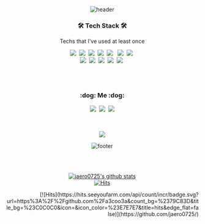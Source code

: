 <div align="center"> 
  
![header](https://capsule-render.vercel.app/api?type=soft&color=auto&height=150&section=header&text=ChoiJaeHo&fontSize=75&animation=twinkling)

<h3 align="center">🛠 Tech Stack 🛠</h3>

<p align="center"> Techs that I've used at least once </p>

<p align="center">
  <img src="https://img.shields.io/badge/Python-3766AB?style=flat-square&logo=Python&logoColor=white"/></a>&nbsp 
  <img src="https://img.shields.io/badge/Java-007396?style=flat-square&logo=Java&logoColor=white"/></a>&nbsp 
  <img src="https://img.shields.io/badge/C-A8B9CC?style=flat-square&logo=C&logoColor=white"/></a>&nbsp 
  <img src="https://img.shields.io/badge/C++-00599C?style=flat-square&logo=C%2B%2B&logoColor=white"/></a>&nbsp 
  <img src="https://img.shields.io/badge/HTML5-E34F26?style=flat-square&logo=HTML5&logoColor=white"/></a> &nbsp
  <img src="https://img.shields.io/badge/css-1572B6?style=flat-square&logo=css3&logoColor=white"/></a>&nbsp 
  <img src="https://img.shields.io/badge/Javascript-ffb13b?style=flat-square&logo=javascript&logoColor=white"/></a>&nbsp 
  <br>
  <img src="https://img.shields.io/badge/Spring-6DB33F?style=flat-square&logo=Spring&logoColor=white"/></a>&nbsp 
  <img src="https://img.shields.io/badge/SpringBoot-6DB33F?style=flat-square&logo=Spring&logoColor=white"/></a>&nbsp 
  <img src="https://img.shields.io/badge/Mysql-blue?style=flat-square&logo=MySql&logoColor=white"/></a>&nbsp 
  <img src="https://img.shields.io/badge/Oracle-E6B91E?style=flat-square&logo=Oracle&logoColor=white"/></a>&nbsp 
  <img src="https://img.shields.io/badge/aws-333664?style=flat-square&logo=amazon-aws&logoColor=white"/></a>&nbsp 
</p>

<br><br>
<h3 align="center"> :dog: Me :dog:</h3>
<p align="center">
  <a href="https://zeroco.tistory.com/"><img src="https://img.shields.io/badge/Tech%20Blog-11B48A?style=flat-square&logo=Vimeo&logoColor=white&link=https://zeroco.tistory.com/"/></a>&nbsp
  <a href="https://www.instagram.com/zeroco_0/"><img src="https://img.shields.io/badge/Instagram-E4405F?style=flat-square&logo=Instagram&logoColor=white&link=https://www.instagram.com/zeroco_0"/></a>&nbsp
  <a href="mailto:dhqkgbs@naver.com"><img src="https://img.shields.io/badge/Gmail-d14836?style=flat-square&logo=Gmail&logoColor=white&link=dhqkgbs@naver.com"/></a>
</p>
<br>

<br/>

  <a href="https://github.com/jaero0725/">
    <img align="center" src="https://github-readme-stats.vercel.app/api/top-langs/?username=jaero0725&layout=compact&theme=dracula" />
  </a>
  
  ![footer](https://capsule-render.vercel.app/api?&color=timeGradient&section=footer&&animation=scaleIn)

  <br/><br/>

  [![jaero0725's github stats](https://github-readme-stats.vercel.app/api?username=jaero0725)](https://github.com/jaero0725/github-readme-stats)
  <br>
   [![Hits](https://hits.seeyoufarm.com/api/count/incr/badge.svg?url=https%3A%2F%2Fgithub.com%2Fa3coo3a&count_bg=%2379C83D&title_bg=%23C0C0C0&icon=&icon_color=%23E7E7E7&title=hits&edge_flat=false)](https://github.com/jaero0725/)
</div>
</div>
<div align="right">
   [![Hits](https://hits.seeyoufarm.com/api/count/incr/badge.svg?url=https%3A%2F%2Fgithub.com%2Fa3coo3a&count_bg=%2379C83D&title_bg=%23C0C0C0&icon=&icon_color=%23E7E7E7&title=hits&edge_flat=false)](https://github.com/jaero0725/)
  </div>
